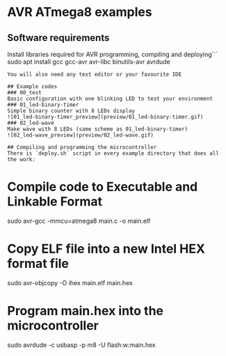 # AVR ATmega8 examples

## Software requirements
Install libraries required for AVR programming, compiling and deploying``` 
sudo apt install gcc gcc-avr avr-libc binutils-avr avrdude
```
You will also need any text editor or your favourite IDE

## Example codes
### 00_test
Basic configuration with one blinking LED to test your environment
### 01_led-binary-timer
Simple binary counter with 8 LEDs display
![01_led-binary-timer_preview](preview/01_led-binary-timer.gif)
### 02_led-wave
Make wave with 8 LEDs (same scheme as 01_led-binary-timer)
![02_led-wave_preview](preview/02_led-wave.gif)

## Compiling and programming the microcontroller
There is `deploy.sh` script in every example directory that does all the work:
```
# Compile code to Executable and Linkable Format  
sudo avr-gcc -mmcu=atmega8 main.c -o main.elf
# Copy ELF file into a new Intel HEX format file
sudo avr-objcopy -O ihex main.elf main.hex
# Program main.hex into the microcontroller
sudo avrdude -c usbasp -p m8 -U flash:w:main.hex
```
